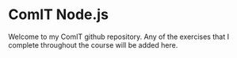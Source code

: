 <h1>ComIT Node.js</h1>
Welcome to my ComIT github repository.
Any of the exercises that I complete throughout the course will be added here.
